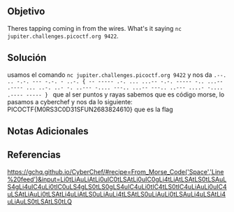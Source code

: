 ## Objetivo
Theres tapping coming in from the wires. What's it saying `nc jupiter.challenges.picoctf.org 9422`.

## Solución
usamos el comando `nc jupiter.challenges.picoctf.org 9422`
y nos da `.--. .. -.-. --- -.-. - ..-. { -- ----- .-. ... ...-- -.-. ----- -.. ...-- .---- ... ..-. ..- -. ..--- -.... ---.. ...-- ---.. ..--- ....- -.... .---- ----- } ` que al ser puntos y rayas sabemos que es código morse, lo pasamos a cyberchef y nos da lo siguiente:
PICOCTF{M0RS3C0D31SFUN2683824610}
que es la flag
## Notas Adicionales


## Referencias
https://gchq.github.io/CyberChef/#recipe=From_Morse_Code('Space','Line%20feed')&input=Li0tLiAuLiAtLi0uIC0tLSAtLi0uIC0gLi4tLiAtLSAtLS0tLSAuLS4gLi4uIC4uLi0tIC0uLS4gLS0tLS0gLS4uIC4uLi0tIC4tLS0tIC4uLiAuLi0uIC4uLSAtLiAuLi0tLSAtLi4uLiAtLS0uLiAuLi4tLSAtLS0uLiAuLi0tLSAuLi4uLSAtLi4uLiAuLS0tLSAtLS0tLQ